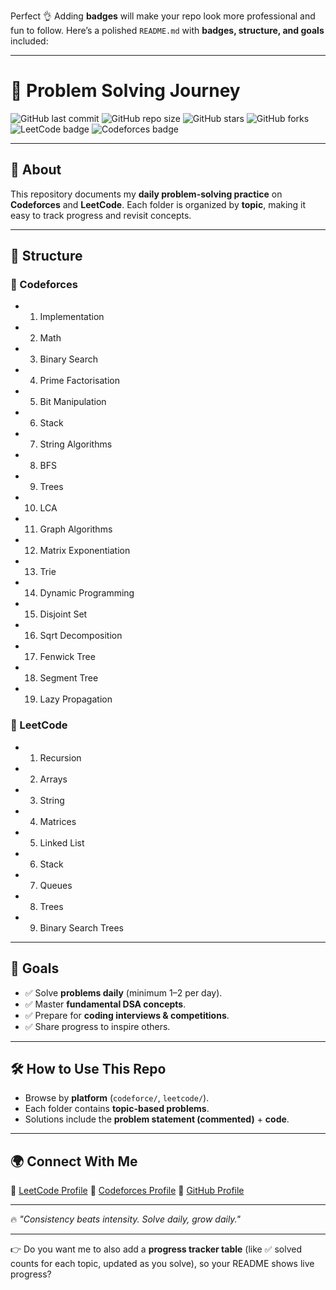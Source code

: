 Perfect 👌 Adding **badges** will make your repo look more professional and fun to follow. Here’s a polished `README.md` with **badges, structure, and goals** included:

---

# 🚀 Problem Solving Journey

![GitHub last commit](https://img.shields.io/github/last-commit/your-username/your-repo-name?color=blue&style=for-the-badge)
![GitHub repo size](https://img.shields.io/github/repo-size/your-username/your-repo-name?color=green&style=for-the-badge)
![GitHub stars](https://img.shields.io/github/stars/your-username/your-repo-name?color=yellow&style=for-the-badge)
![GitHub forks](https://img.shields.io/github/forks/your-username/your-repo-name?color=orange&style=for-the-badge)
![LeetCode badge](https://img.shields.io/badge/LeetCode-Practice-orange?style=for-the-badge&logo=leetcode)
![Codeforces badge](https://img.shields.io/badge/Codeforces-Competitive-blue?style=for-the-badge&logo=codeforces)

---

## 📌 About

This repository documents my **daily problem-solving practice** on **Codeforces** and **LeetCode**.
Each folder is organized by **topic**, making it easy to track progress and revisit concepts.

---

## 📂 Structure

### 🔹 Codeforces

- 1. Implementation
- 2. Math
- 3. Binary Search
- 4. Prime Factorisation
- 5. Bit Manipulation
- 6. Stack
- 7. String Algorithms
- 8. BFS
- 9. Trees
- 10. LCA
- 11. Graph Algorithms
- 12. Matrix Exponentiation
- 13. Trie
- 14. Dynamic Programming
- 15. Disjoint Set
- 16. Sqrt Decomposition
- 17. Fenwick Tree
- 18. Segment Tree
- 19. Lazy Propagation

### 🔹 LeetCode

- 1. Recursion
- 2. Arrays
- 3. String
- 4. Matrices
- 5. Linked List
- 6. Stack
- 7. Queues
- 8. Trees
- 9. Binary Search Trees

---

## 🎯 Goals

- ✅ Solve **problems daily** (minimum 1–2 per day).
- ✅ Master **fundamental DSA concepts**.
- ✅ Prepare for **coding interviews & competitions**.
- ✅ Share progress to inspire others.

---

## 🛠️ How to Use This Repo

- Browse by **platform** (`codeforce/`, `leetcode/`).
- Each folder contains **topic-based problems**.
- Solutions include the **problem statement (commented)** + **code**.

---

## 🌍 Connect With Me

🔗 [LeetCode Profile](https://leetcode.com/)
🔗 [Codeforces Profile](https://codeforces.com/)
🔗 [GitHub Profile](https://github.com/your-username)

---

🔥 _"Consistency beats intensity. Solve daily, grow daily."_

---

👉 Do you want me to also add a **progress tracker table** (like ✅ solved counts for each topic, updated as you solve), so your README shows live progress?
